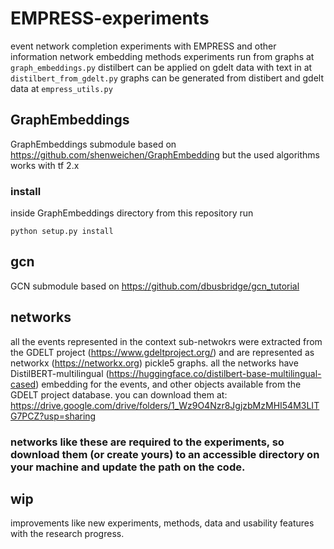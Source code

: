 # EMPRESS-experiments
event network completion experiments with EMPRESS and other information network embedding methods
experiments run from graphs at `graph_embeddings.py`
distilbert can be applied on gdelt data with text in at `distilbert_from_gdelt.py`
graphs can be generated from distibert and gdelt data at `empress_utils.py`

## GraphEmbeddings
GraphEmbeddings submodule based on https://github.com/shenweichen/GraphEmbedding but the used algorithms works with tf 2.x
### install
inside GraphEmbeddings directory from this repository run
```
python setup.py install
```

## gcn
GCN submodule based on https://github.com/dbusbridge/gcn_tutorial

## networks
all the events represented in the context sub-netwokrs were extracted from the GDELT project (https://www.gdeltproject.org/) and are represented as networkx (https://networkx.org) pickle5 graphs. all the networks have DistilBERT-multilingual (https://huggingface.co/distilbert-base-multilingual-cased) embedding for the events, and other objects available from the GDELT project database. you can download them at:
https://drive.google.com/drive/folders/1_Wz9O4Nzr8JgjzbMzMHI54M3LITG7PCZ?usp=sharing

### networks like these are required to the experiments, so download them (or create yours) to an accessible directory on your machine and update the path on the code. 

## wip
improvements like new experiments, methods, data and usability features with the research progress.
